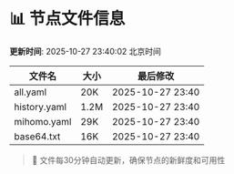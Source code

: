 # 📊 节点文件信息

**更新时间**: 2025-10-27 23:40:02 北京时间

| 文件名 | 大小 | 最后修改 |
|--------|------|----------|
| all.yaml | 20K | 2025-10-27 23:40 |
| history.yaml | 1.2M | 2025-10-27 23:40 |
| mihomo.yaml | 29K | 2025-10-27 23:40 |
| base64.txt | 16K | 2025-10-27 23:40 |

> 🔄 文件每30分钟自动更新，确保节点的新鲜度和可用性
